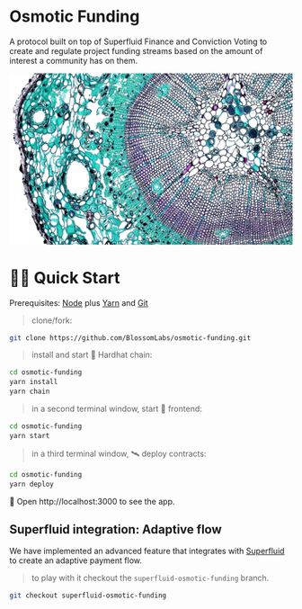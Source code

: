# Osmotic Funding

A protocol built on top of Superfluid Finance and Conviction Voting to create and regulate project funding streams based on the amount of interest a community has on them.

![image](./packages/react-app/public/stele.png)

# 🏄‍♂️ Quick Start

Prerequisites: [Node](https://nodejs.org/en/download/) plus [Yarn](https://classic.yarnpkg.com/en/docs/install/) and [Git](https://git-scm.com/downloads)

> clone/fork:

```bash
git clone https://github.com/BlossomLabs/osmotic-funding.git
```

> install and start 👷‍ Hardhat chain:

```bash
cd osmotic-funding
yarn install
yarn chain
```

> in a second terminal window, start 📱 frontend:

```bash
cd osmotic-funding
yarn start
```

> in a third terminal window, 🛰 deploy contracts:

```bash
cd osmotic-funding
yarn deploy
```

📱 Open http://localhost:3000 to see the app.

## Superfluid integration: Adaptive flow

We have implemented an advanced feature that integrates with [Superfluid](https://www.superfluid.finance) to create an adaptive payment flow.

> to play with it checkout the `superfluid-osmotic-funding` branch.

```bash
git checkout superfluid-osmotic-funding
```

